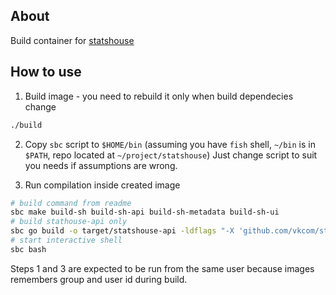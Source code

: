 ## About

Build container for [statshouse](https://github.com/VKCOM/statshouse)

## How to use

1. Build image - you need to rebuild it only when build dependecies change
```sh
./build
```

2. Copy `sbc` script to `$HOME/bin` (assuming you have `fish` shell, `~/bin` is in `$PATH`, repo located at `~/project/statshouse`)
Just change script to suit you needs if assumptions are wrong.

3. Run compilation inside created image
```sh
# build command from readme
sbc make build-sh build-sh-api build-sh-metadata build-sh-ui
# build stathouse-api only
sbc go build -o target/statshouse-api -ldflags "-X 'github.com/vkcom/statshouse/internal/vkgo/build.trustedSubnetGroups=0.0.0.0/0'" ./cmd/statshouse-api/
# start interactive shell
sbc bash
```

Steps 1 and 3 are expected to be run from the same user because images remembers group and user id during build.
